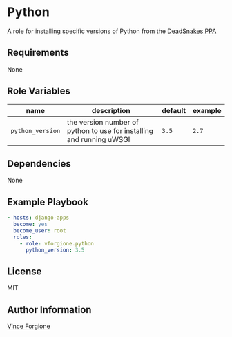 # Python

A role for installing specific versions of Python from the [DeadSnakes PPA](https://launchpad.net/~fkrull/+archive/ubuntu/deadsnakes)


## Requirements

None


## Role Variables

| name             | description                                                          | default | example |
| ---------------- | -------------------------------------------------------------------- | ------- | ------- |
| `python_version` | the version number of python to use for installing and running uWSGI | `3.5`   | `2.7`   |


## Dependencies

None


## Example Playbook

```yaml
- hosts: django-apps
  become: yes
  become_user: root
  roles:
    - role: vforgione.python
      python_version: 3.5
```

## License

MIT


## Author Information

[Vince Forgione](https://github.com/vforgione)
